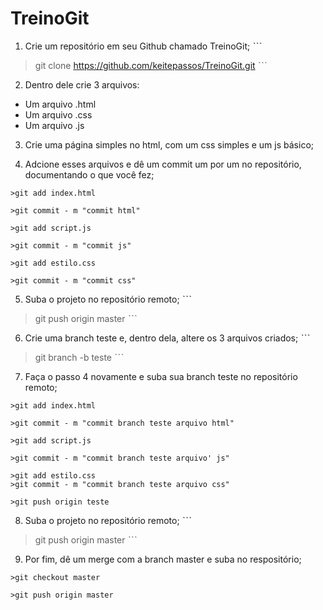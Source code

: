# TreinoGit

1. Crie um repositório em seu Github chamado TreinoGit;
ˋˋˋ
>git clone https://github.com/keitepassos/TreinoGit.git
ˋˋˋ
2. Dentro dele crie 3 arquivos:
* Um arquivo .html
* Um arquivo .css
* Um arquivo .js

3. Crie uma página simples no html, com um css simples e um  js básico;

4. Adcione esses arquivos e dê um commit um por um no repositório, documentando o que você fez;
~~~
>git add index.html

>git commit - m "commit html"

>git add script.js

>git commit - m "commit js"

>git add estilo.css

>git commit - m "commit css"
~~~
5. Suba o projeto no repositório remoto;
ˋˋˋ
>git push origin master
ˋˋˋ

6. Crie uma branch teste e, dentro dela, altere os 3 arquivos criados;
ˋˋˋ
>git branch -b teste
ˋˋˋ

7. Faça o passo 4 novamente e suba sua branch teste no repositório remoto;
~~~
>git add index.html

>git commit - m "commit branch teste arquivo html"

>git add script.js

>git commit - m "commit branch teste arquivo' js"

>git add estilo.css
>git commit - m "commit branch teste arquivo css"

>git push origin teste
~~~
8. Suba o projeto no repositório remoto;
ˋˋˋ
>git push origin master
ˋˋˋ


9. Por fim, dê um merge com a branch master e suba no respositório;
~~~
>git checkout master

>git push origin master
~~~

